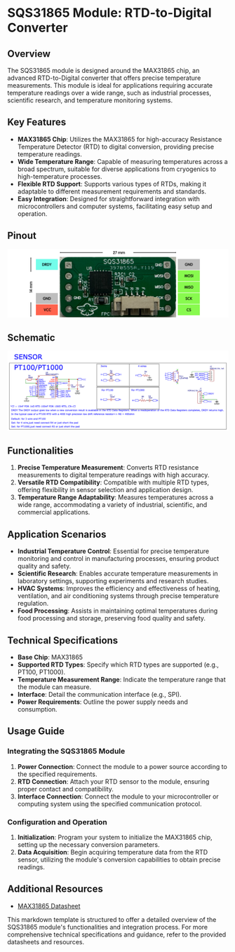 # SQS31865 Module: RTD-to-Digital Converter

## Overview

The SQS31865 module is designed around the MAX31865 chip, an advanced RTD-to-Digital converter that offers precise temperature measurements. This module is ideal for applications requiring accurate temperature readings over a wide range, such as industrial processes, scientific research, and temperature monitoring systems.

## Key Features

- **MAX31865 Chip**: Utilizes the MAX31865 for high-accuracy Resistance Temperature Detector (RTD) to digital conversion, providing precise temperature readings.
- **Wide Temperature Range**: Capable of measuring temperatures across a broad spectrum, suitable for diverse applications from cryogenics to high-temperature processes.
- **Flexible RTD Support**: Supports various types of RTDs, making it adaptable to different measurement requirements and standards.
- **Easy Integration**: Designed for straightforward integration with microcontrollers and computer systems, facilitating easy setup and operation.

## Pinout

![SQS31865 Pinout Diagram](https://github.com/livinghuang/siliqs/blob/main/sqs31865/pinout.png?raw=true)

## Schematic

![SQS31865 Schematic Diagram](https://github.com/livinghuang/siliqs/blob/main/sqs31865/schematic.png?raw=true)

## Functionalities

1. **Precise Temperature Measurement**: Converts RTD resistance measurements to digital temperature readings with high accuracy.
2. **Versatile RTD Compatibility**: Compatible with multiple RTD types, offering flexibility in sensor selection and application design.
3. **Temperature Range Adaptability**: Measures temperatures across a wide range, accommodating a variety of industrial, scientific, and commercial applications.

## Application Scenarios

- **Industrial Temperature Control**: Essential for precise temperature monitoring and control in manufacturing processes, ensuring product quality and safety.
- **Scientific Research**: Enables accurate temperature measurements in laboratory settings, supporting experiments and research studies.
- **HVAC Systems**: Improves the efficiency and effectiveness of heating, ventilation, and air conditioning systems through precise temperature regulation.
- **Food Processing**: Assists in maintaining optimal temperatures during food processing and storage, preserving food quality and safety.

## Technical Specifications

- **Base Chip**: MAX31865
- **Supported RTD Types**: Specify which RTD types are supported (e.g., PT100, PT1000).
- **Temperature Measurement Range**: Indicate the temperature range that the module can measure.
- **Interface**: Detail the communication interface (e.g., SPI).
- **Power Requirements**: Outline the power supply needs and consumption.

## Usage Guide

### Integrating the SQS31865 Module

1. **Power Connection**: Connect the module to a power source according to the specified requirements.
2. **RTD Connection**: Attach your RTD sensor to the module, ensuring proper contact and compatibility.
3. **Interface Connection**: Connect the module to your microcontroller or computing system using the specified communication protocol.

### Configuration and Operation

1. **Initialization**: Program your system to initialize the MAX31865 chip, setting up the necessary conversion parameters.
2. **Data Acquisition**: Begin acquiring temperature data from the RTD sensor, utilizing the module's conversion capabilities to obtain precise readings.

## Additional Resources

- [MAX31865 Datasheet](https://github.com/livinghuang/siliqs/blob/main/sqs31865/MAX31865ATP.pdf "Datasheet for the MAX31865 chip")

This markdown template is structured to offer a detailed overview of the SQS31865 module's functionalities and integration process. For more comprehensive technical specifications and guidance, refer to the provided datasheets and resources.
